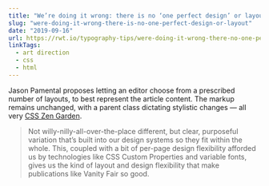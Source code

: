 ```yaml
---
title: "We’re doing it wrong: there is no ‘one perfect design’ or layout | Responsive Web Typography"
slug: "were-doing-it-wrong-there-is-no-one-perfect-design-or-layout"
date: "2019-09-16"
url: https://rwt.io/typography-tips/were-doing-it-wrong-there-no-one-perfect-design-or-layout
linkTags:
  - art direction
  - css
  - html
---
```


Jason Pamental proposes letting an editor choose from a prescribed number of layouts, to best represent the article content. The markup remains unchanged, with a parent class dictating stylistic changes — all very [CSS Zen Garden](http://www.csszengarden.com).

> Not willy-nilly-all-over-the-place different, but clear, purposeful variation that’s built into our design systems so they fit within the whole. This, coupled with a bit of per-page design flexibility afforded us by technologies like CSS Custom Properties and variable fonts, gives us the kind of layout and design flexibility that make publications like Vanity Fair so good.
